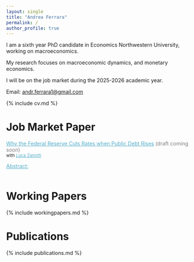 ```yaml
---
layout: single
title: "Andrea Ferrara"
permalink: /
author_profile: true
---
```

<style>
details summary::-webkit-details-marker { display:none; }
details summary { list-style: none; }
</style>

I am a sixth year PhD candidate in Economics Northwestern University, working on macroeconomics.  

My research focuses on macroeconomic dynamics, and monetary economics.

I will be on the job market during the 2025-2026 academic year.

Email: andr.ferrara1@gmail.com

{% include cv.md %}

# Job Market Paper
<span class="archive__item-title" style="color:#52ADC8; text-decoration:underline;">Why the Federal Reserve Cuts Rates when Public Debt Rises</span> <span style="color:gray;">(draft coming soon)</span>   
<small> with <span class="archive__item-title" style="color:#52ADC8; text-decoration:underline;">Luca Zanotti</span> </small>
<details style="margin-top:-1;"><summary><span style="color:#52ADC8; text-decoration:underline; cursor:pointer;">Abstract:</span></summary>
We document a new empirical fact: when the U.S. public debt-to-GDP ratio rises, the Federal Reserve tends to lower its policy rate, conditional on inflation and output. To explain this pattern, we develop and estimate a New-Keynesian model with shocks to the household's demand for public debt. These shocks generate a negative comovement between public debt and the natural rate of interest, defined as the real rate that would prevail in the flexible-price economy. Assuming that the Fed adjusts its policy rate in line with the natural rate, this mechanism rationalizes the negative relation between debt and the policy rate. We show that these shocks are a key driver of business-cycle fluctuations and that policy rules responding to the natural rate reduce the volatility of inflation and output relative to standard rules. Complementing this analysis, we construct a debt-informed measure of the natural rate using a time-varying parameter vector autoregression model. Once this measure is included in the policy rule, an increase in the debt-to-GDP ratio no longer reduces the federal funds rate, consistent with the mechanism highlighted by the model.   
</details>
<br>

# Working Papers
{% include workingpapers.md %}  

# Publications
{% include publications.md %}
